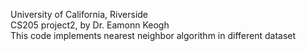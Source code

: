 University of California, Riverside  
CS205 project2, by Dr. Eamonn Keogh  
This code implements nearest neighbor algorithm in different dataset
